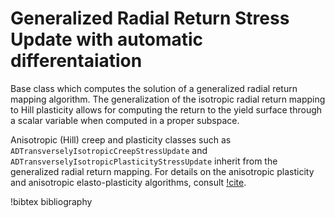# Generalized Radial Return Stress Update with automatic differentaiation

Base class which computes the solution of a generalized radial return mapping algorithm.
The generalization of the isotropic radial return mapping to Hill plasticity allows for
computing the return to the yield surface through a scalar variable when computed
in a proper subspace.

Anisotropic (Hill) creep and plasticity classes such as `ADTransverselyIsotropicCreepStressUpdate` and 
`ADTransverselyIsotropicPlasticityStressUpdate` inherit from the generalized radial return mapping. For
details on the anisotropic plasticity and anisotropic elasto-plasticity algorithms, consult
[!cite](versino2018generalized).

!bibtex bibliography
